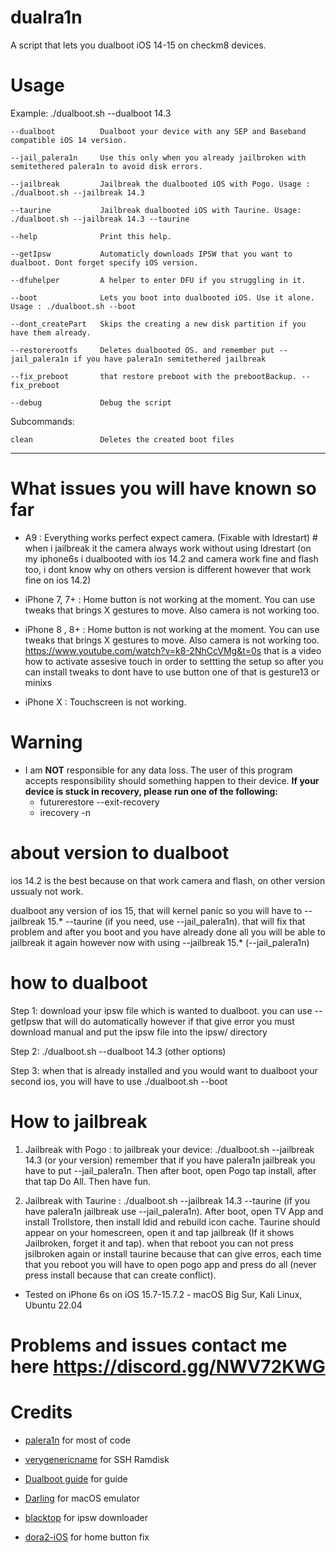 # dualra1n

A script that lets you dualboot iOS 14-15 on checkm8 devices.


# Usage

Example: ./dualboot.sh --dualboot 14.3 

    --dualboot          Dualboot your device with any SEP and Baseband compatible iOS 14 version.
    
    --jail_palera1n     Use this only when you already jailbroken with semitethered palera1n to avoid disk errors. 
    
    --jailbreak         Jailbreak the dualbooted iOS with Pogo. Usage :  ./dualboot.sh --jailbreak 14.3

    --taurine           Jailbreak dualbooted iOS with Taurine. Usage: ./dualboot.sh --jailbreak 14.3 --taurine 
   
    --help              Print this help.
       
    --getIpsw           Automaticly downloads IPSW that you want to dualboot. Dont forget specify iOS version.

    --dfuhelper         A helper to enter DFU if you struggling in it.
    
    --boot              Lets you boot into dualbooted iOS. Use it alone. Usage : ./dualboot.sh --boot
    
    --dont_createPart   Skips the creating a new disk partition if you have them already.
    
    --restorerootfs     Deletes dualbooted OS. and remember put --jail_palera1n if you have palera1n semitethered jailbreak 
    
    --fix_preboot       that restore preboot with the prebootBackup. --fix_preboot
    
    --debug             Debug the script

Subcommands:

    clean               Deletes the created boot files 

---

# What issues you will have known so far

- A9 : Everything works perfect expect camera. (Fixable with ldrestart) # when i jailbreak it the camera always work without using ldrestart (on my iphone6s i dualbooted with ios 14.2 and camera work fine and flash too, i dont know why on others version is different however that work fine on ios 14.2)


- iPhone 7, 7+ : Home button is not working at the moment. You can use tweaks that brings X gestures to move. Also camera is not working too. 

- iPhone 8 , 8+ : Home button is not working at the moment. You can use tweaks that brings X gestures to move. Also camera is not working too. https://www.youtube.com/watch?v=k8-2NhCcVMg&t=0s that is a video how to activate assesive touch in order to settting the setup so after you can install tweaks to dont have to use button one of that is gesture13 or minixs

- iPhone X : Touchscreen is not working.



# Warning
- I am **NOT** responsible for any data loss. The user of this program accepts responsibility should something happen to their device.
 **If your device is stuck in recovery, please run one of the following:**
   - futurerestore --exit-recovery
   - irecovery -n

# about version to dualboot
ios 14.2 is the best because on that work camera and flash, on other version ussualy not work.

dualboot any version of ios 15, that will kernel panic so you will have to --jailbreak 15.* --taurine (if you need, use --jail_palera1n). that will fix that problem and after you boot and you have already done all you will be able to jailbreak it again however now with using --jailbreak 15.* (--jail_palera1n) 

# how to dualboot

Step 1: download your ipsw file which is wanted to dualboot. you can use --getIpsw that will do automatically however if that give error you must download manual and put the ipsw file into the ipsw/ directory 

Step 2: ./dualboot.sh --dualboot 14.3 (other options)

Step 3: when that is already installed and you would want to dualboot your second ios, you will have to use ./dualboot.sh --boot




# How to jailbreak 

1) Jailbreak with Pogo : to jailbreak your device: ./dualboot.sh --jailbreak 14.3 (or your version) remember that if you have palera1n jailbreak you have to put --jail_palera1n. Then after boot, open Pogo tap install, after that tap Do All. Then have fun.

2) Jailbreak with Taurine :  ./dualboot.sh --jailbreak 14.3 --taurine (if you have palera1n jailbreak use --jail_palera1n). After boot, open TV App and install Trollstore, then install ldid and rebuild icon cache. Taurine should appear on your homescreen, open it and tap jailbreak (If it shows Jailbroken, forget it and tap). when that reboot you can not press jsilbroken again or install taurine because that can give erros, each time that you reboot you will have to open pogo app and press do all (never press install because that can create conflict).

- Tested on iPhone 6s on iOS 15.7-15.7.2 - macOS Big Sur, Kali Linux, Ubuntu 22.04

# Problems and issues contact me here https://discord.gg/NWV72KWG


# Credits

- [palera1n](https://github.com/palera1n) for most of code

- [verygenericname](https://github.com/verygenericname) for SSH Ramdisk

- [Dualboot guide](https://dualbootfun.github.io/) for guide

- [Darling](https://github.com/darlinghq) for macOS emulator

- [blacktop](https://github.com/blacktop) for ipsw downloader

- [dora2-iOS]( https://github.com/dora2-iOS) for home button fix

